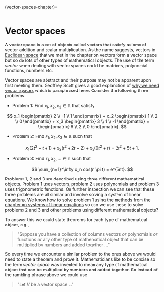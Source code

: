 (vector-spaces-chapter)=

```{index} Vector spaces
```

# Vector spaces

A vector space is a set of objects called vectors that satisfy axioms of vector addition and scalar multiplication. As the name suggests, vectors in [Euclidean space](euclidean-space-section) that we met in the chapter on vectors form a vector space but so do lots of other types of mathematical objects. The use of the term *vector* when dealing with vector spaces could be matrices, polynomial functions, numbers etc.

Vector spaces are abstract and their purpose may not be apparent upon first meeting them. Geoffrey Scott gives a good explanation of <a href="https://www.math.toronto.edu/gscott/WhatVS.pdf" target="_blank">why we need vector spaces</a> which is paraphrased here. Consider the following three problems

- Problem 1: Find $x_1, x_2, x_3 \in \mathbb{R}$ that satisfy

$$ x_1 \begin{pmatrix} 2 \\ -1 \\ 1 \end{pmatrix} + x_2 \begin{pmatrix} 1 \\ 2 \\ 0 \end{pmatrix} + x_3 \begin{pmatrix} 3 \\ 1 \\ -1 \end{pmatrix} = \begin{pmatrix} 6 \\ 2 \\ 0 \end{pmatrix}. $$

- Problem 2: Find $x_1, x_2, x_3 \in \mathbb{R}$ such that

$$ x_1 (2t^2 - t + 1) + x_2 (t^2 + 2t -2) + x_3 (0t^2 + t) = 2t^2 + 5t + 1.$$

- Problem 3: Find $x_1, x_2, \ldots \in \mathbb{C}$ such that

$$ \sum_{n=1}^\infty x_n cos(n \pi t) = e^{5nt}. $$

Problems 1, 2 and 3 are described using three different mathematical objects. Problem 1 uses vectors, problem 2 uses polynomials and problem 3 uses trigonometric functions. On further inspection we can see that these three problems are all similar and involve solving a system of linear equations. We know how to solve problem 1 using the methods from the [chapter on systems of linear equations](systems-of-linear-equations-chapter) so can we use these to solve problems 2 and 3 and other problems using different mathematical objects?

To answer this we could state theorems for each type of mathematical object, e.g.,

> "Suppose you have a collection of columns vectors *or* polynomials *or* functions *or* any other type of mathematical object that can be multiplied by numbers and added together $\ldots$"

So every time we encounter a similar problem to the ones above we would need to state a theorem and prove it. Mathematicians like to be concise so the term *vector space* was invented to mean any type of mathematical object that can be multiplied by numbers and added together. So instead of the rambling phrase above we could use

> "Let $V$ be a vector space $\ldots$"
